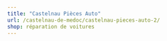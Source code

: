 ```yaml
---
title: "Castelnau Pièces Auto"
url: /castelnau-de-medoc/castelnau-pieces-auto-2/
shop: réparation de voitures
---
```

